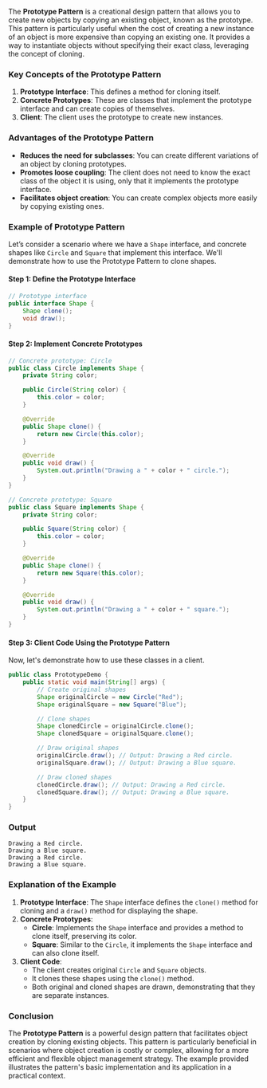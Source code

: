 The **Prototype Pattern** is a creational design pattern that allows you to create new objects by copying an existing object, known as the prototype. This pattern is particularly useful when the cost of creating a new instance of an object is more expensive than copying an existing one. It provides a way to instantiate objects without specifying their exact class, leveraging the concept of cloning.

### Key Concepts of the Prototype Pattern

1. **Prototype Interface**: This defines a method for cloning itself.
2. **Concrete Prototypes**: These are classes that implement the prototype interface and can create copies of themselves.
3. **Client**: The client uses the prototype to create new instances.

### Advantages of the Prototype Pattern

- **Reduces the need for subclasses**: You can create different variations of an object by cloning prototypes.
- **Promotes loose coupling**: The client does not need to know the exact class of the object it is using, only that it implements the prototype interface.
- **Facilitates object creation**: You can create complex objects more easily by copying existing ones.

### Example of Prototype Pattern

Let’s consider a scenario where we have a `Shape` interface, and concrete shapes like `Circle` and `Square` that implement this interface. We'll demonstrate how to use the Prototype Pattern to clone shapes.

#### Step 1: Define the Prototype Interface

```java
// Prototype interface
public interface Shape {
    Shape clone();
    void draw();
}
```

#### Step 2: Implement Concrete Prototypes

```java
// Concrete prototype: Circle
public class Circle implements Shape {
    private String color;

    public Circle(String color) {
        this.color = color;
    }

    @Override
    public Shape clone() {
        return new Circle(this.color);
    }

    @Override
    public void draw() {
        System.out.println("Drawing a " + color + " circle.");
    }
}

// Concrete prototype: Square
public class Square implements Shape {
    private String color;

    public Square(String color) {
        this.color = color;
    }

    @Override
    public Shape clone() {
        return new Square(this.color);
    }

    @Override
    public void draw() {
        System.out.println("Drawing a " + color + " square.");
    }
}
```

#### Step 3: Client Code Using the Prototype Pattern

Now, let's demonstrate how to use these classes in a client.

```java
public class PrototypeDemo {
    public static void main(String[] args) {
        // Create original shapes
        Shape originalCircle = new Circle("Red");
        Shape originalSquare = new Square("Blue");

        // Clone shapes
        Shape clonedCircle = originalCircle.clone();
        Shape clonedSquare = originalSquare.clone();

        // Draw original shapes
        originalCircle.draw(); // Output: Drawing a Red circle.
        originalSquare.draw(); // Output: Drawing a Blue square.

        // Draw cloned shapes
        clonedCircle.draw(); // Output: Drawing a Red circle.
        clonedSquare.draw(); // Output: Drawing a Blue square.
    }
}
```

### Output

```
Drawing a Red circle.
Drawing a Blue square.
Drawing a Red circle.
Drawing a Blue square.
```

### Explanation of the Example

1. **Prototype Interface**: The `Shape` interface defines the `clone()` method for cloning and a `draw()` method for displaying the shape.
2. **Concrete Prototypes**:
    - **Circle**: Implements the `Shape` interface and provides a method to clone itself, preserving its color.
    - **Square**: Similar to the `Circle`, it implements the `Shape` interface and can also clone itself.
3. **Client Code**:
    - The client creates original `Circle` and `Square` objects.
    - It clones these shapes using the `clone()` method.
    - Both original and cloned shapes are drawn, demonstrating that they are separate instances.

### Conclusion

The **Prototype Pattern** is a powerful design pattern that facilitates object creation by cloning existing objects. This pattern is particularly beneficial in scenarios where object creation is costly or complex, allowing for a more efficient and flexible object management strategy. The example provided illustrates the pattern's basic implementation and its application in a practical context.